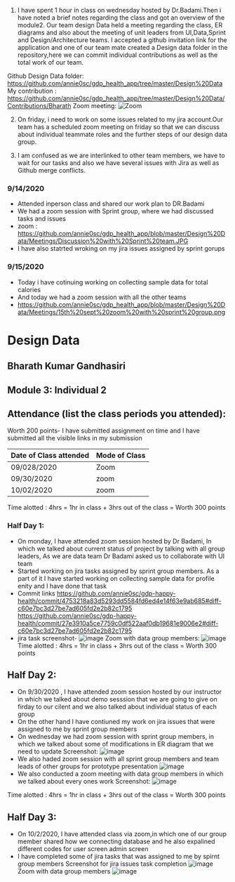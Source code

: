1. I have spent 1 hour in class on wednesday hosted by Dr.Badami.Then i have noted a brief notes regarding the class and got an overview of the module2. Our team design Data held a meeting regarding the class, ER diagrams and also about the meeting of unit leaders from UI,Data,Sprint and Design/Architecture teams. I accepted a github invitation link for the application and one of our team mate created a Design data folder in the repository,here we can commit individual contributions as well as the total work of our team.

Github Design Data folder: https://github.com/annie0sc/gdp_health_app/tree/master/Design%20Data
My contribution : https://github.com/annie0sc/gdp_health_app/tree/master/Design%20Data/Contributions/Bharath
Zoom meeting: ![Zoom](https://github.com/annie0sc/gdp_health_app/blob/master/Design%20Data/Zoom_Meeting.png)

2. On friday, i need to work on some issues related to my jira account.Our team has a scheduled zoom meeting on friday so that we can discuss about individual teammate roles and the further steps of our design data group.

3. I am confused as we are interlinked to other team members, we have to wait for our tasks and also we have several issues with Jira as well as Github merge conflicts.
### 9/14/2020
- Attended inperson class and shared our work plan to DR.Badami
- We had a zoom session with Sprint group, where we had discussed tasks and issues 
- zoom : https://github.com/annie0sc/gdp_health_app/blob/master/Design%20Data/Meetings/Discussion%20with%20Sprint%20team.JPG
- I have also statrted wroking on my jira issues assigned by sprint gorups 
### 9/15/2020
- Today i have cotinuing working on collecting sample data for total calories 
- And today we had a zoom session with all the other teams 
- https://github.com/annie0sc/gdp_health_app/blob/master/Design%20Data/Meetings/15th%20sept%20zoom%20with%20sprint%20group.png



# Design Data 
## Bharath Kumar Gandhasiri
## Module 3: Individual 2
## Attendance (list the class periods you attended):
Worth 200 points- I have submitted assignment on time and I have submitted all the visible links in my submission 

| Date of Class attended | Mode of Class |
|------------------------|---------------|
| 09/028/2020 | Zoom | 
| 09/30/2020 | zoom |
| 10/02/2020 | zoom | 

Time alotted : 4hrs = 1hr in class + 3hrs out of the class = Worth 300 points

### Half Day 1:
- On monday, I have attended zoom session hosted by Dr Badami, In which we talked about current status of project by talking with all group leaders, As we are data team Dr Badami asked us to collaborate with UI team 
- Started working on jira tasks assigned by sprint group members. As a part of it I have started working on collecting sample data for profile enity and I have done that task
- Commit links 
https://github.com/annie0sc/gdp-happy-health/commit/4753218a83d5293dd5584fd6ed4e14f63e9ab685#diff-c60e7bc3d27be7ad605fd2e2b82c1795
https://github.com/annie0sc/gdp-happy-health/commit/27e3910a5ce7759c0df522aaf0db19681e9006e2#diff-c60e7bc3d27be7ad605fd2e2b82c1795
- jira task screenshot- 
![image](https://github.com/annie0sc/gdp-happy-health/blob/master/Design%20Data/Contributions/Bharath/Screenshot%20(7).png)
Zoom with data group members: 
![image](https://github.com/annie0sc/gdp-happy-health/blob/master/Design%20Data/Meetings/Zoom%20meeting%209-28.PNG)
Time alotted : 4hrs = 1hr in class + 3hrs out of the class = Worth 300 points

## Half Day 2:
- On 9/30/2020 , I have attended zoom session hosted by our instructor in which we  talked about demo sesssion that we are going to give on firday to our cilent and we also talked about individual status of each group 
- On the other hand I have contiuned my work on jira issues that were assigned to me by sprint group members
- On wednesday we had zoom session with sprint group members, in which we talked about some of modifications in ER diagram that we need to update
Screenshot:
![image](https://github.com/annie0sc/gdp-happy-health/blob/master/Design%20Data/Meetings/meeting%20with%20sprint%20group%20members%2030th%20sept%20.png)
- We also haded zoom session with all sprint group members and team leads of other groups for prototype presentation
![image](https://github.com/annie0sc/gdp-happy-health/blob/master/Design%20Data/Meetings/prototype%20meeting.png)
- We also conducted a zoom meeting with data group members in which we talked about every ones work
Screenshot:
![image](https://github.com/annie0sc/gdp-happy-health/blob/master/Design%20Data/Meetings/Zoom%20meeting%209-30.PNG)

Time alotted : 4hrs = 1hr in class + 3hrs out of the class = Worth 300 points
## Half Day 3:
- On 10/2/2020, I have attended class via zoom,in which one of our group member shared how we connecting database and he also expalined different codes for user screen admin screen 
- I have completed  some of jira tasks that was assigned to me by spirnt group members 
Screenshot for jira issues task completion
![image](https://github.com/annie0sc/gdp-happy-health/blob/master/Design%20Data/Contributions/Bharath/Screenshot%20(9).png)
Zoom with data group members
![image](https://github.com/annie0sc/gdp-happy-health/blob/master/Design%20Data/Meetings/oct%202nd%20zoom.jpeg)
